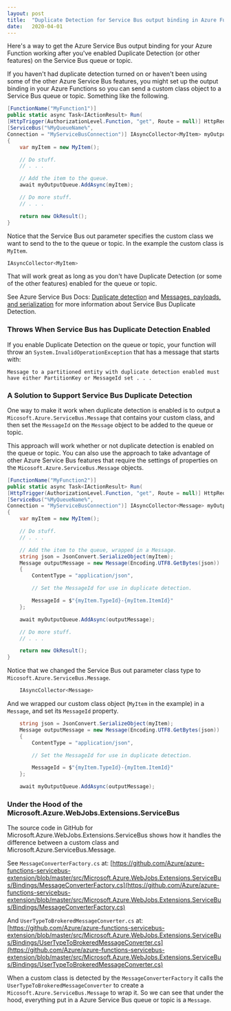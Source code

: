 ```yaml
---
layout: post
title:  "Duplicate Detection for Service Bus output binding in Azure Functions"
date:   2020-04-01
---
```


Here's a way to get the Azure Service Bus output binding for your Azure Function working after you've enabled Duplicate Detection (or other features) on the Service Bus queue or topic.

If you haven't had duplicate detection turned on or haven't been using some of the other Azure Service Bus features, you might set up the output binding in your Azure Functions so you can send a custom class object to a Service Bus queue or topic. Something like the following.

```csharp
[FunctionName("MyFunction1")]
public static async Task<IActionResult> Run(
[HttpTrigger(AuthorizationLevel.Function, "get", Route = null)] HttpRequest req,
[ServiceBus("%MyQueueName%",
Connection = "MyServiceBusConnection")] IAsyncCollector<MyItem> myOutputQueue)
{
    var myItem = new MyItem();

    // Do stuff.
    // . . .

    // Add the item to the queue.
    await myOutputQueue.AddAsync(myItem);

    // Do more stuff.
    // . . .

    return new OkResult();
}
```
Notice that the Service Bus out parameter specifies the custom class we want to send to the to the queue or topic. In the example the custom class is `MyItem`.
```csharp
IAsyncCollector<MyItem>
```

That will work great as long as you don't have Duplicate Detection (or some of the other features) enabled for the queue or topic. 

See Azure Service Bus Docs: [Duplicate detection](https://docs.microsoft.com/en-us/azure/service-bus-messaging/duplicate-detection) and [Messages, payloads, and serialization](https://docs.microsoft.com/en-us/azure/service-bus-messaging/service-bus-messages-payloads) for more information about Service Bus Duplicate Detection.

### Throws When Service Bus has Duplicate Detection Enabled
If you enable Duplicate Detection on the queue or topic, your function will throw an
`System.InvalidOperationException` that has a message that starts with:

```
Message to a partitioned entity with duplicate detection enabled must have either PartitionKey or MessageId set . . .
```

### A Solution to Support Service Bus Duplicate Detection
One way to make it work when duplicate detection is enabled is to output a `Micosoft.Azure.ServiceBus.Message` that contains your custom class, and then set the `MessageId` on the `Message` object to be added to the queue or topic.

This approach will work whether or not duplicate detection is enabled on the queue or topic. You can also use the approach to take advantage of other Azure Service Bus features that require the settings of properties on the `Micosoft.Azure.ServiceBus.Message` objects.

```csharp
[FunctionName("MyFunction2")]
public static async Task<IActionResult> Run(
[HttpTrigger(AuthorizationLevel.Function, "get", Route = null)] HttpRequest req,
[ServiceBus("%MyQueueName%",
Connection = "MyServiceBusConnection")] IAsyncCollector<Message> myOutputQueue)
{
    var myItem = new MyItem();

    // Do stuff.
    // . . . 

    // Add the item to the queue, wrapped in a Message.
    string json = JsonConvert.SerializeObject(myItem);
    Message outputMessage = new Message(Encoding.UTF8.GetBytes(json))
    {
        ContentType = "application/json",

        // Set the MessageId for use in duplicate detection.

        MessageId = $"{myItem.TypeId}-{myItem.ItemId}" 
    };

    await myOutputQueue.AddAsync(outputMessage);

    // Do more stuff.
    // . . .

    return new OkResult();
}
```

Notice that we changed the Service Bus out parameter class type to `Micosoft.Azure.ServiceBus.Message`.
```csharp
    IAsyncCollector<Message>
```
And we wrapped our custom class object (`MyItem` in the example) in a `Message`, and set its `MessageId` property.

```csharp
    string json = JsonConvert.SerializeObject(myItem);
    Message outputMessage = new Message(Encoding.UTF8.GetBytes(json))
    {
        ContentType = "application/json",

        // Set the MessageId for use in duplicate detection.

        MessageId = $"{myItem.TypeId}-{myItem.ItemId}" 
    };

    await myOutputQueue.AddAsync(outputMessage); 
```

### Under the Hood of the Microsoft.Azure.WebJobs.Extensions.ServiceBus
The source code in GitHub for Microsoft.Azure.WebJobs.Extensions.ServiceBus shows how it handles the difference between a custom class and Microsoft.Azure.ServiceBus.Message.

See `MessageConverterFactory.cs` at: [https://github.com/Azure/azure-functions-servicebus-extension/blob/master/src/Microsoft.Azure.WebJobs.Extensions.ServiceBus/Bindings/MessageConverterFactory.cs](https://github.com/Azure/azure-functions-servicebus-extension/blob/master/src/Microsoft.Azure.WebJobs.Extensions.ServiceBus/Bindings/MessageConverterFactory.cs)

And `UserTypeToBrokeredMessageConverter.cs` at: [https://github.com/Azure/azure-functions-servicebus-extension/blob/master/src/Microsoft.Azure.WebJobs.Extensions.ServiceBus/Bindings/UserTypeToBrokeredMessageConverter.cs](https://github.com/Azure/azure-functions-servicebus-extension/blob/master/src/Microsoft.Azure.WebJobs.Extensions.ServiceBus/Bindings/UserTypeToBrokeredMessageConverter.cs)

When a custom class is detected by the `MessageConverterFactory` it calls the `UserTypeToBrokeredMessageConverter` to create a `Micosoft.Azure.ServiceBus.Message` to wrap it. So we can see that under the hood, everything put in a Azure Service Bus queue or topic is a `Message`.